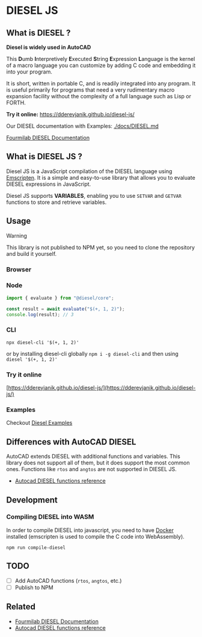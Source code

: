 # DIESEL JS

## What is DIESEL ?

**Diesel is widely used in AutoCAD**

This **D**umb **I**nterpretively **E**xecuted **S**tring **E**xpression **L**anguage is the kernel of a macro language you can customize by adding C code and embedding it into your program.

It is short, written in portable C, and is readily integrated into any program. It is useful primarily for programs that need a very rudimentary macro expansion facility without the complexity of a full language such as Lisp or FORTH.

**Try it online:** <https://dderevjanik.github.io/diesel-js/>

Our DIESEL documentation with Examples: [./docs/DIESEL.md](./docs/DIESEL.md)

[Fourmilab DIESEL Documentation](https://www.fourmilab.ch/diesel/)

## What is DIESEL JS ?

Diesel JS is a JavaScript compilation of the DIESEL language using [Emscripten](https://emscripten.org/). It is a simple and easy-to-use library that allows you to evaluate DIESEL expressions in JavaScript.

Diesel JS supports **VARIABLES**, enabling you to use `SETVAR` and `GETVAR` functions to store and retrieve variables.

## Usage

> [!WARNING]
> This library is not published to NPM yet, so you need to clone the repository and build it yourself.

### Browser

### Node

```javascript
import { evaluate } from "@diesel/core";

const result = await evaluate("$(+, 1, 2)");
console.log(result); // 3
```

### CLI

`npx diesel-cli '$(+, 1, 2)'`

or by installing diesel-cli globally `npm i -g diesel-cli` and then using `diesel '$(+, 1, 2)'`

### Try it online

[https://dderevjanik.github.io/diesel-js/](https://dderevjanik.github.io/diesel-js/)

### Examples

Checkout [Diesel Examples](./docs/DIESEL.md#examples)

## Differences with AutoCAD DIESEL

AutoCAD extends DIESEL with additional functions and variables. This library does not support all of them, but it does support the most common ones. Functions like `rtos` and `angtos` are not supported in DIESEL JS.

- [Autocad DIESEL functions reference](https://help.autodesk.com/view/ACDLT/2024/ENU/?guid=GUID-F94A885A-4DA2-432B-AC1A-EB49CC6C1C72)


## Development

### Compiling DIESEL into WASM

In order to compile DIESEL into javascript, you need to have [Docker](https://www.docker.com/) installed (emscripten is used to compile the C code into WebAssembly).

`npm run compile-diesel`

## TODO

- [ ] Add AutoCAD functions (`rtos`, `angtos`, etc.)
- [ ] Publish to NPM

## Related

- [Fourmilab DIESEL Documentation](https://www.fourmilab.ch/diesel/)
- [Autocad DIESEL functions reference](https://help.autodesk.com/view/ACDLT/2024/ENU/?guid=GUID-F94A885A-4DA2-432B-AC1A-EB49CC6C1C72)
